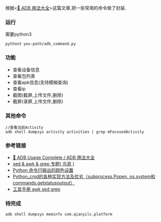 根据<[🍭 ADB 用法大全](https://github.com/mzlogin/awesome-adb)>这篇文章,把一些常用的命令做了封装.

### 运行
需要python3
```
python3 you-path/adb_command.py
```

### 功能
- 查看设备信息
- 查看包列表
- 查看apk信息(支持模糊查询)
- 查看ip
- 截图(截屏,上传文件,删除)
- 截屏(录屏,上传文件,删除)

### 其他命令
```
//查看当前Activity
adb shell dumpsys activity activities | grep mFocusedActivity

```

### 参考链接
- [🍭 ADB Usage Complete / ADB 用法大全](https://github.com/mzlogin/awesome-adb)
- [sed & awk & grep 专题( 鸟哥 )](http://www.cnblogs.com/moveofgod/p/3540575.html)
- [Python 命令行输出的颜色设置 ](http://blog.chinaunix.net/uid-27714502-id-4110758.html)
- [Python_cmd的各种实现方法及优劣（subprocess.Popen, os.system和commands.getstatusoutput）](http://blog.csdn.net/menglei8625/article/details/7494094)
- [工具手册 awk sed grep](http://www.itshouce.com.cn/linux/linux-grep.html)

### 待完成
```
adb shell dumpsys meminfo com.qianyilc.platform
```
